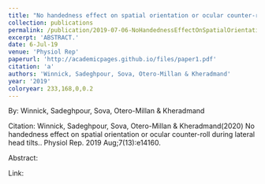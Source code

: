 ```yaml
---
title: "No handedness effect on spatial orientation or ocular counter-roll during lateral head tilts."
collection: publications
permalink: /publication/2019-07-06-NoHandednessEffectOnSpatialOrientationOrOcularCounter_rollDurin
excerpt: 'ABSTRACT.'
date: 6-Jul-19
venue: 'Physiol Rep'
paperurl: 'http://academicpages.github.io/files/paper1.pdf'
citation: 'a'
authors: 'Winnick, Sadeghpour, Sova, Otero-Millan & Kheradmand'
year: '2019'
coloryear: 233,168,0,0.2
---
```


By: Winnick, Sadeghpour, Sova, Otero-Millan & Kheradmand

Citation: Winnick, Sadeghpour, Sova, Otero-Millan & Kheradmand(2020) No handedness effect on spatial orientation or ocular counter-roll during lateral head tilts.. Physiol Rep. 2019 Aug;7(13):e14160. 

Abstract: 

Link: 
